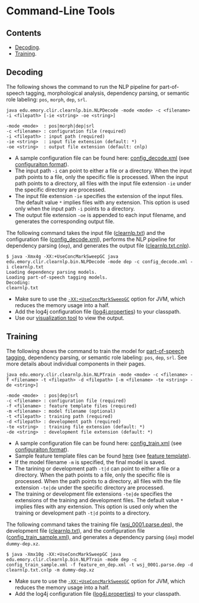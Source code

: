 # Command-Line Tools

## Contents

* [Decoding](#decoding).
* [Training](#training).

## Decoding

The following shows the command to run the NLP pipeline for part-of-speech tagging, morphological analysis, dependency parsing, or semantic role labeling: `pos`, `morph`, `dep`, `srl`.

```
java edu.emory.clir.clearnlp.bin.NLPDecode -mode <mode> -c <filename> -i <filepath> [-ie <string> -oe <string>]

-mode <mode>  : pos|morph|dep|srl
-c <filename> : configuration file (required)
-i <filepath> : input path (required)
-ie <string>  : input file extension (default: *)
-oe <string>  : output file extension (default: cnlp)
```

* A sample configuration file can be found here: [config_decode.xml](https://github.com/clir/clearnlp/blob/master/src/main/resources/configure/config_decode.xml) (see [configuraiton format](../formats/configuration_format.md#decoding)).
* The input path `-i` can point to either a file or a directory. When the input path points to a file, only the specific file is processed. When the input path points to a directory, all files with the input file extension `-ie` under the specific directory are processed.
* The input file extension `-ie` specifies the extension of the input files. The default value `*` implies files with any extension. This option is used only when the input path `-i` points to a directory.
* The output file extension `-oe` is appended to each input filename, and generates the corresponding output file.

The following command takes the input file ([clearnlp.txt](https://github.com/clir/clearnlp/blob/master/src/main/resources/samples/clearnlp.txt)) and the configuration file ([config_decode.xml](https://github.com/clir/clearnlp/blob/master/src/main/resources/configure/config_decode.xml)), performs the NLP pipeline for dependency parsing (`dep`), and generates the output file ([clearnlp.txt.cnlp](https://github.com/clir/clearnlp/blob/master/src/main/resources/samples/clearnlp.txt.cnlp)).

```
$ java -Xmx4g -XX:+UseConcMarkSweepGC java edu.emory.clir.clearnlp.bin.NLPDecode -mode dep -c config_decode.xml -i clearnlp.txt
Loading dependency parsing models.
Loading part-of-speech tagging models.
Decoding:
clearnlp.txt
```

* Make sure to use the [`-XX:+UseConcMarkSweepGC`](http://www.oracle.com/technetwork/java/tuning-139912.html) option for JVM, which reduces the memory usage into a half.
* Add the log4j configuration file ([log4j.properties](https://github.com/clir/clearnlp/blob/master/src/main/resources/configure/log4j.properties)) to your classpath.
* Use our [visualization tool](http://nlp.mathcs.emory.edu/clearnlp/demo/demo.html) to view the output.

## Training

The following shows the command to train the model for [part-of-speech tagging](../components/pos_tagging.md#training), dependency parsing, or semantic role labeling: `pos`, `dep`, `srl`. See more details about individual components in their pages.

```
java edu.emory.clir.clearnlp.bin.NLPTrain -mode <mode> -c <filename> -f <filename> -t <filepath> -d <filepath> [-m <filename> -te <string> -de <string>]

-mode <mode>  : pos|dep|srl
-c <filename> : configuration file (required)
-f <filename> : feature template files (required)
-m <filename> : model filename (optional)
-t <filepath> : training path (required)
-d <filepath> : development path (required)
-te <string>  : training file extension (default: *)
-de <string>  : development file extension (default: *)
```

* A sample configuration file can be found here: [config_train.xml](https://github.com/clir/clearnlp/blob/master/src/main/resources/configure/config_train.xml) (see [configuraiton format](../formats/configuration_format.md#training)).
* Sample feature template files can be found [here](https://github.com/clir/clearnlp/tree/master/src/main/resources/features) (see [feature template](../formats/feature_template.md)).
* If the model filename `-m` is specified, the final model is saved.
* The tarining or development path `-t|d` can point to either a file or a directory. When the path points to a file, only the specific file is processed. When the path points to a directory, all files with the file extension `-te|de` under the specific directory are processed.
* The training or development file extensions `-te|de` specifies the extensions of the training and development files. The default value `*` implies files with any extension. This option is used only when the training or development path `-t|d` points to a directory.

The following command takes the training file ([wsj_0001.parse.dep](https://github.com/clir/clearnlp/blob/master/src/main/resources/samples/wsj_0001.parse.dep)), the development file ([clearnlp.txt](https://github.com/clir/clearnlp/blob/master/src/main/resources/samples/clearnlp.txt)), and the configuration file ([config\_train_sample.xml](https://github.com/clir/clearnlp/blob/master/src/main/resources/configure/config_train_sample.xml)), and generates a dependency parsing (`dep`) model `dummy-dep.xz`.

```
$ java -Xmx10g -XX:+UseConcMarkSweepGC java edu.emory.clir.clearnlp.bin.NLPTrain -mode dep -c config_train_sample.xml -f feature_en_dep.xml -t wsj_0001.parse.dep -d clearnlp.txt.cnlp -m dummy-dep.xz
```

* Make sure to use the [`-XX:+UseConcMarkSweepGC`](http://www.oracle.com/technetwork/java/tuning-139912.html) option for JVM, which reduces the memory usage into a half.
* Add the log4j configuration file ([log4j.properties](https://github.com/clir/clearnlp/blob/master/src/main/resources/configure/log4j.properties)) to your classpath.
